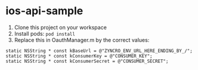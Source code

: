 # ios-api-sample

1. Clone this project on your workspace
2. Install pods: ```pod install```
3. Replace this in OauthManager.m by the correct values:

```
static NSString * const kBaseUrl = @"ZYNCRO_ENV_URL_HERE_ENDING_BY_/";
static NSString * const kConsumerKey = @"CONSUMER_KEY";
static NSString * const kConsumerSecret = @"CONSUMER_SECRET";
```
